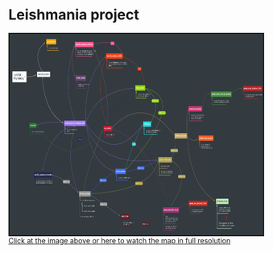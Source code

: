 # Leishmania project

<a href='https://www.mindmeister.com/map/2717250214/blaster-programming?fullscreen=1&v=public' target='_blank'>
<img src='./docs/_static/BLASTER%20-%20Programming.png' with='700' height='400' border='2' align='center'/>
</a>
<a href='https://www.mindmeister.com/map/2717250214/blaster-programming?fullscreen=1&v=public' target='_blank'>Click at the image above or here to watch the map in full resolution
</a>
